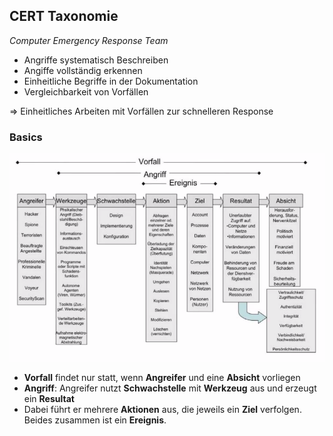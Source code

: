 ## CERT Taxonomie

*Computer Emergency Response Team*

* Angriffe systematisch Beschreiben
* Angiffe vollständig erkennen
* Einheitliche Begriffe in der Dokumentation
* Vergleichbarkeit von Vorfällen

$\Rightarrow$ Einheitliches Arbeiten mit Vorfällen zur schnelleren Response

### Basics

![Bildschirmfoto 2021-10-26 um 16.46.42.png](../../../../Attachments/Bildschirmfoto%202021-10-26%20um%2016.46.42.png)

* **Vorfall** findet nur statt, wenn **Angreifer** und eine **Absicht** vorliegen
* **Angriff**: Angreifer nutzt **Schwachstelle** mit **Werkzeug** aus und erzeugt ein **Resultat**
* Dabei führt er mehrere **Aktionen** aus, die jeweils ein **Ziel** verfolgen. Beides zusammen ist ein **Ereignis**.
